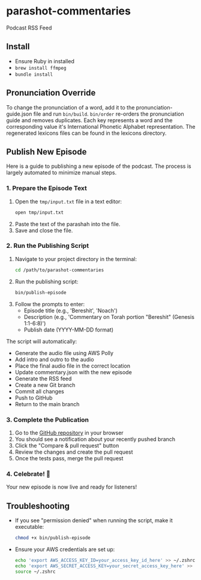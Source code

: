 # parashot-commentaries
Podcast RSS Feed

## Install
* Ensure Ruby in installed
* `brew install ffmpeg`
* `bundle install`

## Pronunciation Override
To change the pronunciation of a word, add it to the pronunciation-guide.json file and run `bin/build`.
`bin/order` re-orders the pronunciation guide and removes duplicates.
Each key represents a word and the corresponding value it's International Phonetic Alphabet representation.
The regenerated lexicons files can be found in the lexicons directory.

## Publish New Episode

Here is a guide to publishing a new episode of the podcast. The process is largely automated to minimize manual steps.

### 1. Prepare the Episode Text
1. Open the `tmp/input.txt` file in a text editor:
   ```bash
   open tmp/input.txt
   ```
2. Paste the text of the parashah into the file.
3. Save and close the file.

### 2. Run the Publishing Script
1. Navigate to your project directory in the terminal:
   ```bash
   cd /path/to/parashot-commentaries
   ```
2. Run the publishing script:
   ```bash
   bin/publish-episode
   ```
3. Follow the prompts to enter:
   - Episode title (e.g., 'Bereshit', 'Noach')
   - Description (e.g., 'Commentary on Torah portion "Bereshit" (Genesis 1:1-6:8)')
   - Publish date (YYYY-MM-DD format)

The script will automatically:
- Generate the audio file using AWS Polly
- Add intro and outro to the audio
- Place the final audio file in the correct location
- Update commentary.json with the new episode
- Generate the RSS feed
- Create a new Git branch
- Commit all changes
- Push to GitHub
- Return to the main branch

### 3. Complete the Publication
1. Go to the [GitHub repository](https://github.com/jaysonvirissimo/parashot-commentaries) in your browser
2. You should see a notification about your recently pushed branch
3. Click the "Compare & pull request" button
4. Review the changes and create the pull request
5. Once the tests pass, merge the pull request

### 4. Celebrate! 🎉
Your new episode is now live and ready for listeners!

## Troubleshooting
- If you see "permission denied" when running the script, make it executable:
  ```bash
  chmod +x bin/publish-episode
  ```
- Ensure your AWS credentials are set up:
  ```bash
  echo 'export AWS_ACCESS_KEY_ID=your_access_key_id_here' >> ~/.zshrc
  echo 'export AWS_SECRET_ACCESS_KEY=your_secret_access_key_here' >> ~/.zshrc
  source ~/.zshrc
  ```
